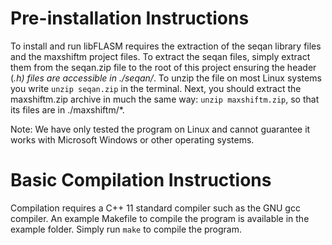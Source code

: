 Pre-installation Instructions
=============================

To install and run libFLASM requires the extraction of the seqan library files
and the maxshiftm project files.
To extract the seqan files, simply extract them from the seqan.zip file to the
root of this project ensuring the header (*.h) files are accessible in ./seqan/*.
To unzip the file on most Linux systems you write `unzip seqan.zip` in the
terminal.
Next, you should extract the maxshiftm.zip archive in much the same way:
`unzip maxshiftm.zip`, so that its files are in ./maxshiftm/*.

Note: We have only tested the program on Linux and cannot guarantee it works
with Microsoft Windows or other operating systems.

Basic Compilation Instructions
==============================

Compilation requires a C++ 11 standard compiler such as the GNU gcc compiler.
An example Makefile to compile the program is available in the example folder.
Simply run `make` to compile the program.
